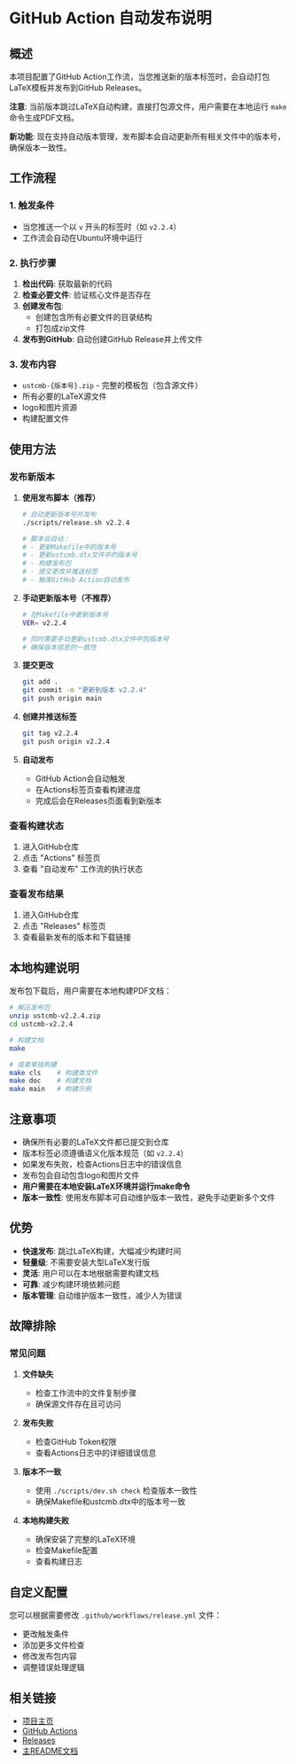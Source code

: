 # GitHub Action 自动发布说明

## 概述

本项目配置了GitHub Action工作流，当您推送新的版本标签时，会自动打包LaTeX模板并发布到GitHub Releases。

**注意**: 当前版本跳过LaTeX自动构建，直接打包源文件，用户需要在本地运行 `make` 命令生成PDF文档。

**新功能**: 现在支持自动版本管理，发布脚本会自动更新所有相关文件中的版本号，确保版本一致性。

## 工作流程

### 1. 触发条件
- 当您推送一个以 `v` 开头的标签时（如 `v2.2.4`）
- 工作流会自动在Ubuntu环境中运行

### 2. 执行步骤
1. **检出代码**: 获取最新的代码
2. **检查必要文件**: 验证核心文件是否存在
3. **创建发布包**: 
   - 创建包含所有必要文件的目录结构
   - 打包成zip文件
4. **发布到GitHub**: 自动创建GitHub Release并上传文件

### 3. 发布内容
- `ustcmb-{版本号}.zip` - 完整的模板包（包含源文件）
- 所有必要的LaTeX源文件
- logo和图片资源
- 构建配置文件

## 使用方法

### 发布新版本

1. **使用发布脚本（推荐）**
   ```bash
   # 自动更新版本号并发布
   ./scripts/release.sh v2.2.4
   
   # 脚本会自动：
   # - 更新Makefile中的版本号
   # - 更新ustcmb.dtx文件中的版本号
   # - 构建发布包
   # - 提交更改并推送标签
   # - 触发GitHub Action自动发布
   ```

2. **手动更新版本号（不推荐）**
   ```bash
   # 在Makefile中更新版本号
   VER= v2.2.4
   
   # 同时需要手动更新ustcmb.dtx文件中的版本号
   # 确保版本信息的一致性
   ```

3. **提交更改**
   ```bash
   git add .
   git commit -m "更新到版本 v2.2.4"
   git push origin main
   ```

4. **创建并推送标签**
   ```bash
   git tag v2.2.4
   git push origin v2.2.4
   ```

5. **自动发布**
   - GitHub Action会自动触发
   - 在Actions标签页查看构建进度
   - 完成后会在Releases页面看到新版本

### 查看构建状态

1. 进入GitHub仓库
2. 点击 "Actions" 标签页
3. 查看 "自动发布" 工作流的执行状态

### 查看发布结果

1. 进入GitHub仓库
2. 点击 "Releases" 标签页
3. 查看最新发布的版本和下载链接

## 本地构建说明

发布包下载后，用户需要在本地构建PDF文档：

```bash
# 解压发布包
unzip ustcmb-v2.2.4.zip
cd ustcmb-v2.2.4

# 构建文档
make

# 或者单独构建
make cls    # 构建类文件
make doc    # 构建文档
make main   # 构建示例
```

## 注意事项

- 确保所有必要的LaTeX文件都已提交到仓库
- 版本标签必须遵循语义化版本规范（如 `v2.2.4`）
- 如果发布失败，检查Actions日志中的错误信息
- 发布包会自动包含logo和图片文件
- **用户需要在本地安装LaTeX环境并运行make命令**
- **版本一致性**: 使用发布脚本可自动维护版本一致性，避免手动更新多个文件

## 优势

- **快速发布**: 跳过LaTeX构建，大幅减少构建时间
- **轻量级**: 不需要安装大型LaTeX发行版
- **灵活**: 用户可以在本地根据需要构建文档
- **可靠**: 减少构建环境依赖问题
- **版本管理**: 自动维护版本一致性，减少人为错误

## 故障排除

### 常见问题

1. **文件缺失**
   - 检查工作流中的文件复制步骤
   - 确保源文件存在且可访问

2. **发布失败**
   - 检查GitHub Token权限
   - 查看Actions日志中的详细错误信息

3. **版本不一致**
   - 使用 `./scripts/dev.sh check` 检查版本一致性
   - 确保Makefile和ustcmb.dtx中的版本号一致

4. **本地构建失败**
   - 确保安装了完整的LaTeX环境
   - 检查Makefile配置
   - 查看构建日志

## 自定义配置

您可以根据需要修改 `.github/workflows/release.yml` 文件：

- 更改触发条件
- 添加更多文件检查
- 修改发布包内容
- 调整错误处理逻辑

## 相关链接

- [项目主页](https://github.com/vanabel/mathbeamer)
- [GitHub Actions](https://github.com/vanabel/mathbeamer/actions)
- [Releases](https://github.com/vanabel/mathbeamer/releases)
- [主README文档](../README.md)

